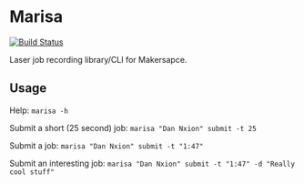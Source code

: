 Marisa
======

[![Build Status](https://travis-ci.org/MakerSpaceNewcastle/Marisa.svg?branch=master)](https://travis-ci.org/MakerSpaceNewcastle/Marisa)

Laser job recording library/CLI for Makersapce.

Usage
-----

Help: `marisa -h`

Submit a short (25 second) job: `marisa "Dan Nxion" submit -t 25`

Submit a job: `marisa "Dan Nxion" submit -t "1:47"`

Submit an interesting job: `marisa "Dan Nxion" submit -t "1:47" -d "Really cool
stuff"`
